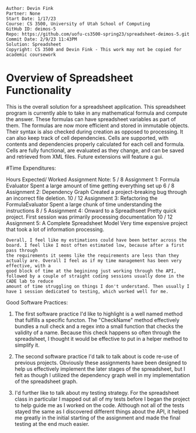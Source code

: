 ~~~
Author:	Devin Fink
Partner: None
Start Date: 1/17/23
Course: CS 3500, University of Utah School of Computing
GitHub ID: deimos-5
Repo: https://github.com/uofu-cs3500-spring23/spreadsheet-deimos-5.git
Commit Date: 2/9/23 11:43PM
Solution: Spreadsheet
Copyright: CS 3500 and Devin Fink - This work may not be copied for academic coursework
~~~

# Overview of Spreadsheet Functionality
This is the overall solution for a spreadsheet application.
This spreadsheet program is currently able to take in any mathematical
formula and compute the answer. These formulas can have 
spreadsheet variables as part of them. The formulas are now 
more efficient and stored in immutable objects. Their syntax
is also checked during creation as opposed to 
processing. It can also keep track of 
cell dependencies. Cells are supported, with contents and
dependencies properly calculated for each cell and formula. 
Cells are fully functional, are evaluated as they change, and can be saved 
and retrieved from XML files.
Future extensions will feature a gui.

#Time Expenditures:

 Hours Expected/ Worked		Assignment											Note:
	5 / 8					Assignment 1: Formula Evaluator						Spent a large amount of time getting everything set up
	6 / 8					Assignment 2: Dependency Graph						Created a project-breaking bug through an incorrect file deletion.
	10 / 12					Assignment 3: Refactoring the FormulaEvaluator		Spent a large chunk of time understanding the instructions
	8 / 5					Assignment 4: Onward to a Spreadhseet				Pretty quick project. First session was primarily processing documentation
	10 / 12					Assignment 5: A Complete Spreadsheet Model			Very time expensive project that took a lot of information processing.

	Overall, I feel like my estimations could have been better across the board. I feel like I most often estimated low, because after a first pass through 
	the requirements it seems like the requirements are less than they actually are. Overall I feel as if my time management has been very effective, with a 
	good block of time at the begininng just working through the API, followed by a couple of straight coding sessions usually done in the CADE lab to reduce
	amount of time struggling on things I don't understand. Then usually I have 1 session dedicated to testing, which worked well for me.

Good Software Practices: 

1. The first software practice I'd like to highlight is a well named method that fulfills a specific functon. 
The "CheckName" method effectively bundles a null check and a regex into a small function that checks the validity 
of a name. Because this check happens so often through the spreadsheet, I thought it would be effective to put in 
a helper method to simplify it.

2. The second software practice I'd talk to talk about is code re-use of previous projects. Obviously these 
assignments have been designed to help us effectively implement the later stages of the spreadsheet, but I felt 
as though I utilized the dependency graph well in my implementation of the spreadsheet graph.

3. I'd further like to talk about my testing strategy. For the spreadsheet class in particular I mapped 
out all of my tests before I began the project to help guide me as I worked on the code. Although not all of the 
tests stayed the same as I discovered different things about the API, it helped me greatly in the initial starting
of the assignment and made the final testing at the end much easier.